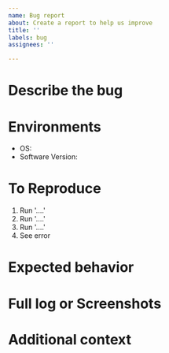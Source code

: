 ```yaml
---
name: Bug report
about: Create a report to help us improve
title: ''
labels: bug
assignees: ''

---
```


# Describe the bug
<!-- A clear and concise description of what the bug is. -->

# Environments
- OS: <!-- e.g.: Ubuntu 18.04, Windows 10 -->
- Software Version: <!-- e.g. latest of master branch (date: yyyy/mm/dd), commit: abcd123 -->

# To Reproduce
<!-- Steps to reproduce the behavior -->

1. Run '....'
2. Run '....'
3. Run '....'
4. See error

# Expected behavior
<!-- A clear and concise description of what you expected to happen. -->

# Full log or Screenshots
<!-- If applicable, add screenshots to help explain your problem. -->

# Additional context
<!-- Add any other context about the problem here. -->
